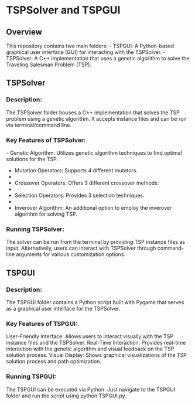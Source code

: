 <h1>TSPSolver and TSPGUI</h1>
<h2>Overview</h2>
This repository contains two main folders:
- TSPGUI: A Python-based graphical user interface (GUI) for interacting with the TSPSolver.
- TSPSolver: A C++ implementation that uses a genetic algorithm to solve the Traveling Salesman Problem (TSP).

<h2>TSPSolver</h2>
<h3>Description:</h3>
The TSPSolver folder houses a C++ implementation that solves the TSP problem using a genetic algorithm. It accepts instance files and can be run via terminal/command line.

<h3>Key Features of TSPSolver:</h3>
- Genetic Algorithm: Utilizes genetic algorithm techniques to find optimal solutions for the TSP.

- Mutation Operators: Supports 4 different mutators.
- 
- Crossover Operators: Offers 3 different crossover methods.
- 
- Selection Operators: Provides 3 selection techniques.
- 
- Inverover Algorithm: An additional option to employ the inverover algorithm for solving TSP.

<h3>Running TSPSolver:</h3>
The solver can be run from the terminal by providing TSP instance files as input.
Alternatively, users can interact with TSPSolver through command-line arguments for various customization options.

<h2>TSPGUI</h2>
<h3>Description:</h3>
The TSPGUI folder contains a Python script built with Pygame that serves as a graphical user interface for the TSPSolver.

<h3>Key Features of TSPGUI:</h3>
User-Friendly Interface: Allows users to interact visually with the TSP instance files and the TSPSolver.
Real-Time Interaction: Provides real-time interaction with the genetic algorithm and visual feedback on the TSP solution process.
Visual Display: Shows graphical visualizations of the TSP solution process and path optimization.
<h3>Running TSPGUI:</h3>
The TSPGUI can be executed via Python. Just navigate to the TSPGUI folder and run the script using python TSPGUI.py.
